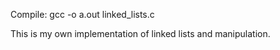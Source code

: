Compile: gcc -o a.out linked_lists.c

This is my own implementation of linked lists and manipulation.
